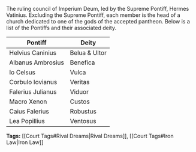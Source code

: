 The ruling council of Imperium Deum, led by the Supreme Pontiff, Hermes Vatinius. Excluding the Supreme Pontiff, each member is the head of a church dedicated to one of the gods of the accepted pantheon. Below is a list of the Pontiffs and their associated deity.

| Pontiff | Deity |
| ------- | ----- |
| Helvius Caninius | Belua & Ultor |
| Albanus Ambrosius | Benefica |
| Io Celsus | Vulca |
| Corbulo Iovianus | Veritas |
| Falerius Julianus | Viduor |
| Macro Xenon | Custos |
| Caius Falerius | Robustus |
| Lea Popillius | Ventosus |

**Tags:** [[Court Tags#Rival Dreams|Rival Dreams]], [[Court Tags#Iron Law|Iron Law]]

